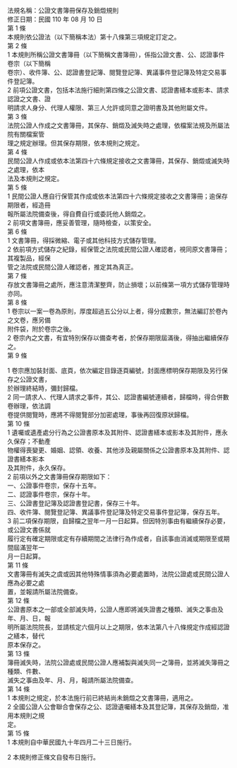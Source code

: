 法規名稱：公證文書簿冊保存及銷燬規則  
修正日期：民國 110 年 08 月 10 日  
第 1 條  
本規則依公證法（以下簡稱本法）第十八條第三項規定訂定之。  
第 2 條  
1 本規則所稱公證文書簿冊（以下簡稱文書簿冊），係指公證文書、公、認證事件卷宗（以下簡稱  
卷宗）、收件簿、公、認證書登記簿、閱覽登記簿、異議事件登記簿及特定交易事件登記簿。  
2 前項公證文書，包括本法施行細則第四條之公證文書、認證書繕本或影本、請求認證之文書、證  
明請求人身分、代理人權限、第三人允許或同意之證明書及其他附屬文件。  
第 3 條  
法院公證人作成之文書簿冊，其保存、銷燬及滅失時之處理，依檔案法規及所屬法院有關檔案管  
理之規定辦理。但其保存期限，依本規則之規定。  
第 4 條  
民間公證人作成或依本法第四十六條規定接收之文書簿冊，其保存、銷燬或滅失時之處理，依本  
法及本規則之規定。  
第 5 條  
1 民間公證人應自行保管其作成或依本法第四十六條規定接收之文書簿冊；逾保存期限者，經造冊  
報所屬法院備查後，得自費自行或委託他人銷燬之。  
2 前項文書簿冊，應妥善管理，隨時檢查，以策安全。  
第 6 條  
1 文書簿冊，得採微縮、電子或其他科技方式儲存管理。  
2 依前項方式儲存之紀錄，經保管之法院或民間公證人確認者，視同原文書簿冊；其複製品，經保  
管之法院或民間公證人確認者，推定其為真正。  
第 7 條  
存放文書簿冊之處所，應注意清潔整齊，防止損壞；以前條第一項方式儲存管理時亦同。  
第 8 條  
1 卷宗以一案一卷為原則，厚度超過五公分以上者，得分成數宗，無法編訂於卷內之文卷，應另備  
附件袋，附於卷宗之後。  
2 卷宗內之文書，有宜特別保存以備查考者，於保存期限屆滿後，得抽出繼續保存之。  
第 9 條  


1 卷宗應加裝封面、底頁，依次編定目錄逐頁編號，封面應標明保存期限及另行保存之公證文書，  
於辦理終結時，彌封歸檔。  
2 同一請求人、代理人請求之事件，其公、認證書編號連續者，歸檔時，得合併數卷辦理，依法調  
卷提供閱覽時，應將不得閱覽部分加密處理，事後再回復原狀歸檔。  
第 10 條  
1 遺囑或遺產處分行為之公證書原本及其附件、認證書繕本或影本及其附件，應永久保存；不動產  
物權得喪變更、婚姻、認領、收養、其他涉及親屬關係之公證書原本及其附件、認證書繕本影本  
及其附件，永久保存。  
2 前項以外之文書簿冊保存期限如下：  
一、公證事件卷宗，保存十五年。  
二、認證事件卷宗，保存十年。  
三、公證書登記簿及認證書登記書，保存三十年。  
四、收件簿、閱覽登記簿、異議事件登記簿及特定交易事件登記簿，保存五年。  
3 前二項保存期限，自歸檔之翌年一月一日起算。但因特別事由有繼續保存必要，或公證文書係就  
履行定有確定期限或定有存續期間之法律行為作成者，自該事由消滅或期限至或期間屆滿翌年一  
月一日起算。  
第 11 條  
文書簿冊有滅失之虞或因其他特殊情事須為必要處置時，法院公證處或民間公證人應為必要之處  
置，並報請所屬法院備查。  
第 12 條  
公證書原本之一部或全部滅失時，公證人應即將滅失證書之種類、滅失之事由及年、月、日，報  
明所屬法院院長，並請核定六個月以上之期限，依本法第八十八條規定作成經認證之繕本，替代  
原本保存之。  
第 13 條  
簿冊滅失時，法院公證處或民間公證人應補製與滅失同一之簿冊，並將滅失簿冊之種類、件數、  
滅失之事由及年、月、月，報請所屬法院備查。  
第 14 條  
1 本規則之規定，於本法施行前已終結尚未銷燬之文書簿冊，適用之。  
2 全國公證人公會聯合會保存之公、認證遺囑繕本及其登記簿，其保存及銷燬，准用本規則之規  
定。  
第 15 條  
1 本規則自中華民國九十年四月二十三日施行。  


2 本規則修正條文自發布日施行。  


